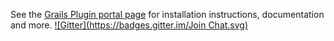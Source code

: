 See the [Grails Plugin portal page](http://grails.org/plugin/sendgrid) for installation instructions, documentation and more.
[![Gitter](https://badges.gitter.im/Join Chat.svg)](https://gitter.im/antony/grails-sendgrid?utm_source=badge&utm_medium=badge&utm_campaign=pr-badge&utm_content=badge)